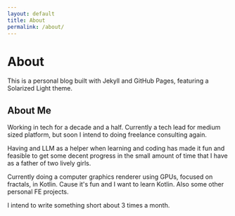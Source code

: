 ```yaml
---
layout: default
title: About
permalink: /about/
---
```


# About

This is a personal blog built with Jekyll and GitHub Pages, featuring a Solarized Light theme.

## About Me

Working in tech for a decade and a half. Currently a tech lead for medium sized platform, but soon I intend to doing freelance consulting again.

Having and LLM as a helper when learning and coding has made it fun and feasible to get some decent progress in the small amount of time that I have as a father of two lively girls.

Currently doing a computer graphics renderer using GPUs, focused on fractals, in Kotlin. Cause it's fun and I want to learn Kotlin. Also some other personal FE projects. 

I intend to write something short about 3 times a month.
